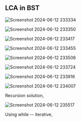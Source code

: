 
## LCA in BST

![Screenshot 2024-06-12 233334](https://github.com/Mehul237/A2Z-DSA-Course/assets/117193057/69f623dc-7dea-43e0-9165-b014e4d7ae90)

![Screenshot 2024-06-12 233350](https://github.com/Mehul237/A2Z-DSA-Course/assets/117193057/038def15-4f4e-442b-8a89-737001ce490d)

![Screenshot 2024-06-12 233417](https://github.com/Mehul237/A2Z-DSA-Course/assets/117193057/899fa2c7-3bd9-496b-bb70-b7f67bf0308d)

![Screenshot 2024-06-12 233455](https://github.com/Mehul237/A2Z-DSA-Course/assets/117193057/7f5b13d5-b92f-4bd2-a468-4a1f9ba9189c)

![Screenshot 2024-06-12 233506](https://github.com/Mehul237/A2Z-DSA-Course/assets/117193057/0ec8c01f-7efe-4393-865a-cd46d6bcb00b)

![Screenshot 2024-06-12 233724](https://github.com/Mehul237/A2Z-DSA-Course/assets/117193057/9a15d575-b9f0-42ad-a61d-a1a33cdf8a80)

![Screenshot 2024-06-12 233916](https://github.com/Mehul237/A2Z-DSA-Course/assets/117193057/9e3288a8-ee0a-4ce8-abdd-036f3fc231a6)

![Screenshot 2024-06-12 234007](https://github.com/Mehul237/A2Z-DSA-Course/assets/117193057/b0bff83d-bf99-4bd7-b51a-c29cdb3b52c2)

Recursion solution,

![Screenshot 2024-06-12 235517](https://github.com/Mehul237/A2Z-DSA-Course/assets/117193057/48913ce1-49ac-47ca-8b52-e8f9c5d8425d)


Using while -- iterative,
